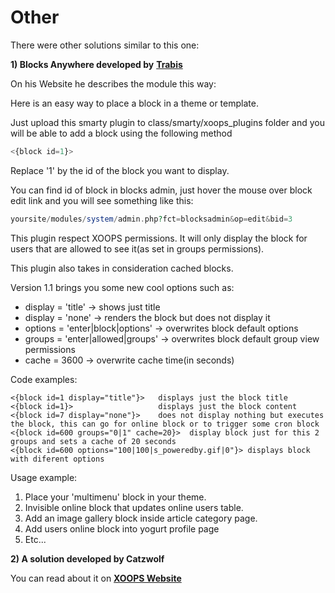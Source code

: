 # Other

There were other solutions similar to this one:

**1\) Blocks Anywhere developed by** [**Trabis**](https://www.xuups.com/modules/publisher/item.php?itemid=10)

On his Website he describes the module this way:

Here is an easy way to place a block in a theme or template.

Just upload this smarty plugin to class/smarty/xoops\_plugins folder and you will be able to add a block using the following method

```php
<{block id=1}>
```

Replace '1' by the id of the block you want to display.

You can find id of block in blocks admin, just hover the mouse over block edit link and you will see something like this:

```php
yoursite/modules/system/admin.php?fct=blocksadmin&op=edit&bid=3
```

This plugin respect XOOPS permissions. It will only display the block for users that are allowed to see it\(as set in groups permissions\).

This plugin also takes in consideration cached blocks.

Version 1.1 brings you some new cool options such as:

* display = 'title' -&gt; shows just title
* display = 'none' -&gt; renders the block but does not display it
* options = 'enter\|block\|options' -&gt; overwrites block default options
* groups = 'enter\|allowed\|groups' -&gt; overwrites block default group view permissions
* cache = 3600 -&gt; overwrite cache time\(in seconds\)

Code examples:

```markup
<{block id=1 display="title"}>   displays just the block title
<{block id=1}>                   displays just the block content
<{block id=7 display="none"}>    does not display nothing but executes the block, this can go for online block or to trigger some cron block
<{block id=600 groups="0|1" cache=20}>  display block just for this 2 groups and sets a cache of 20 seconds
<{block id=600 options="100|100|s_poweredby.gif|0"}> displays block with diferent options
```

Usage example:

1. Place your 'multimenu' block in your theme.
2. Invisible online block that updates online users table.
3. Add an image gallery block inside article category page.
4. Add users online block into yogurt profile page
5. Etc... 

**2\) A solution developed by Catzwolf**

You can read about it on [**XOOPS Website**](http://www.xoops.org/modules/newbb/viewtopic.php?topic_id=63775&forum=14&post_id=287411#forumpost287411)

